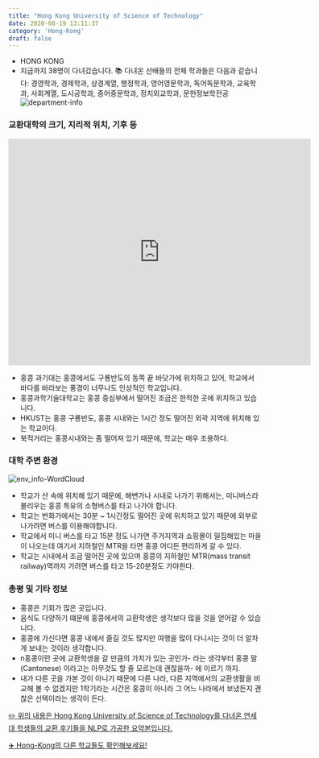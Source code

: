 ```yaml
---
title: "Hong Kong University of Science of Technology"
date: 2020-08-19 13:11:37
category: 'Hong-Kong'
draft: false
---
```



* HONG KONG
* 지금까지 38명이 다녀갔습니다. 
📚 다녀온 선배들의 전체 학과들은 다음과 같습니다: 경영학과, 경제학과, 상경계열, 행정학과, 영어영문학과, 독어독문학과, 교육학과, 사회계열, 도시공학과, 중어중문학과, 정치외교학과, 문헌정보학전공
![department-info](../plots/CN000005.png)
### 교환대학의 크기, 지리적 위치, 기후 등
<iframe
width="600"
height="450"
frameborder="0" style="border:0"
src="https://www.google.com/maps/embed/v1/place?key=AIzaSyC9e1AME-pVmWC4hBpFdu5S4dKzyepa3HQ&q=Hong+Kong+University+of+Science+of+Technology&center=22.3363998,114.2654655&zoom=14" allowfullscreen>
</iframe>

* 홍콩 과기대는 홍콩에서도 구룡반도의 동쪽 끝 바닷가에 위치하고 있어, 학교에서 바다를 바라보는 풍경이 너무나도 인상적인 학교입니다.
* 홍콩과학기술대학교는 홍콩 중심부에서 떨어진 조금은 한적한 곳에 위치하고 있습니다.
* HKUST는 홍콩 구룡반도, 홍콩 시내와는 1시간 정도 떨어진 외곽 지역에 위치해 있는 학교이다.
* 북적거리는 홍콩시내와는 좀 떨어져 있기 때문에, 학교는 매우 조용하다.


### 대학 주변 환경

![env_info-WordCloud](../univ_wordclouds_okt/env_info/CN000005_env_info_okt.png)

* 학교가 산 속에 위치해 있기 때문에, 해변가나 시내로 나가기 위해서는, 미니버스라 불리우는 홍콩 특유의 소형버스를 타고 나가야 합니다.
* 학교는 번화가에서는 30분 ~ 1시간정도 떨어진 곳에 위치하고 있기 때문에 외부로 나가려면 버스를 이용해야합니다.
* 학교에서 미니 버스를 타고 15분 정도 나가면 주거지역과 쇼핑몰이 밀집해있는 마을이 나오는데 여기서 지하철인 MTR을 타면 홍콩 어디든 편리하게 갈 수 있다.
* 학교는 시내에서 조금 떨어진 곳에 있으며 홍콩의 지하철인 MTR(mass transit railway)역까지 가려면 버스를 타고 15-20분정도 가야한다.


### 총평 및 기타 정보 
* 홍콩은 기회가 많은 곳입니다.
* 음식도 다양하기 떄문에 홍콩에서의 교환학생은 생각보다 많을 것을 얻어갈 수 있습니다.
* 홍콩에 가신다면 홍콩 내에서 즐길 것도 많지만 여행을 많이 다니시는 것이 더 알차게 보내는 것이라 생각합니다.
* n홍콩이란 곳에 교환학생을 갈 만큼의 가치가 있는 곳인가- 라는 생각부터 홍콩 말(Cantonese) 이라고는 아무것도 할 줄 모르는데 괜찮을까- 에 이르기 까지.
* 내가 다른 곳을 가본 것이 아니기 때문에 다른 나라, 다른 지역에서의 교환생활을 비교해 볼 수 없겠지만 1학기라는 시간은 홍콩이 아니라 그 어느 나라에서 보냈든지 괜찮은 선택이라는 생각이 든다.


[✏️ 위의 내용은 Hong Kong University of Science of Technology를 다녀온 연세대 학생들의 교환 후기들을 NLP로 가공한 요약본입니다.](http://oia.yonsei.ac.kr/partner/expReport.asp?ucode=CN000005&bgbn=A)

[✈️ Hong-Kong의 다른 학교들도 확인해보세요!](https://yonsei-exchange.netlify.app/?category=Hong-Kong)

